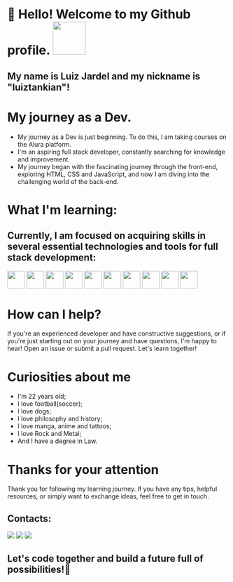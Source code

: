 # 👋 Hello! Welcome to my Github profile. <img src="https://github.com/luiztankian/luiztankian/assets/147024604/c4835360-0b97-430f-a1c2-320b4f769618" width="75" height="75"/>
## My name is Luiz Jardel and my nickname is "luiztankian"! 

# My journey as a Dev.
- My journey as a Dev is just beginning. To do this, I am taking courses on the Alura platform.
- I'm an aspiring full stack developer, constantly searching for knowledge and improvement.
- My journey began with the fascinating journey through the front-end, exploring HTML, CSS and JavaScript, and now I am diving into the challenging world of the back-end.

# What I'm learning:
## Currently, I am focused on acquiring skills in several essential technologies and tools for full stack development:
<img src="https://cdn.jsdelivr.net/gh/devicons/devicon/icons/html5/html5-plain-wordmark.svg" width="40" height="40"/> <img src="https://cdn.jsdelivr.net/gh/devicons/devicon/icons/css3/css3-plain-wordmark.svg" width="40" height="40"/> <img src="https://cdn.jsdelivr.net/gh/devicons/devicon/icons/javascript/javascript-plain.svg" width="40" height="40"/> <img src="https://cdn.jsdelivr.net/gh/devicons/devicon/icons/react/react-original-wordmark.svg" width="40" height="40"/> <img src="https://cdn.jsdelivr.net/gh/devicons/devicon/icons/vuejs/vuejs-plain-wordmark.svg" width="40" height="40"/> <img src="https://cdn.jsdelivr.net/gh/devicons/devicon/icons/bootstrap/bootstrap-plain-wordmark.svg" width="40" height="40"/> <img src="https://cdn.jsdelivr.net/gh/devicons/devicon/icons/nodejs/nodejs-plain-wordmark.svg" width="40" height="40"/> <img src="https://cdn.jsdelivr.net/gh/devicons/devicon/icons/express/express-original-wordmark.svg" width="40" height="40"/> <img src="https://cdn.jsdelivr.net/gh/devicons/devicon/icons/mongodb/mongodb-plain-wordmark.svg" width="40" height="40"/> <img src="https://cdn.jsdelivr.net/gh/devicons/devicon/icons/mysql/mysql-plain-wordmark.svg" width="40" height="40"/> 

# How can I help?  
If you're an experienced developer and have constructive suggestions, or if you're just starting out on your journey and have questions, I'm happy to hear! Open an issue or submit a pull request. Let's learn together!

# Curiosities about me
- I'm 22 years old;
- I love football(soccer);
- I love dogs;
- I love philosophy and history;
- I love manga, anime and tattoos;
- I love Rock and Metal;
- And I have a degree in Law.

# Thanks for your attention
Thank you for following my learning journey. If you have any tips, helpful resources, or simply want to exchange ideas, feel free to get in touch.

## Contacts:
<a href="https://www.linkedin.com/in/luizjardel" target="_blank"><img loading="lazy" src="https://img.shields.io/badge/-LinkedIn-%230077B5?style=for-the-badge&logo=linkedin&logoColor=white" target="_blank"></a> <a href = "luizjardelx@gmail.com"><img loading="lazy" src="https://img.shields.io/badge/Gmail-D14836?style=for-the-badge&logo=gmail&logoColor=white" target="_blank"></a> <a href="https://instagram.com/luiztankian" target="_blank"><img loading="lazy" src="https://img.shields.io/badge/-Instagram-%23E4405F?style=for-the-badge&logo=instagram&logoColor=white" target="_blank"></a>

## Let's code together and build a future full of possibilities!:rocket:
